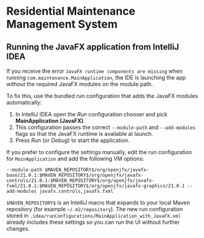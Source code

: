 # Residential Maintenance Management System

## Running the JavaFX application from IntelliJ IDEA

If you receive the error `JavaFX runtime components are missing` when running `com.maintenance.MainApplication`, the IDE is launching the app without the required JavaFX modules on the module path.

To fix this, use the bundled run configuration that adds the JavaFX modules automatically:

1. In IntelliJ IDEA open the *Run* configuration chooser and pick **MainApplication (JavaFX)**.
2. This configuration passes the correct `--module-path` and `--add-modules` flags so that the JavaFX runtime is available at launch.
3. Press *Run* (or *Debug*) to start the application.

If you prefer to configure the settings manually, edit the run configuration for `MainApplication` and add the following VM options:

```
--module-path $MAVEN_REPOSITORY$/org/openjfx/javafx-base/21.0.1:$MAVEN_REPOSITORY$/org/openjfx/javafx-controls/21.0.1:$MAVEN_REPOSITORY$/org/openjfx/javafx-fxml/21.0.1:$MAVEN_REPOSITORY$/org/openjfx/javafx-graphics/21.0.1 --add-modules javafx.controls,javafx.fxml
```

`$MAVEN_REPOSITORY$` is an IntelliJ macro that expands to your local Maven repository (for example `~/.m2/repository`). The new run configuration stored in `.idea/runConfigurations/MainApplication_with_JavaFX.xml` already includes these settings so you can run the UI without further changes.
